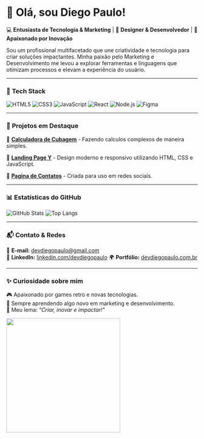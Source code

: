 <h1>👋 Olá, sou Diego Paulo!</h1> 

💻 **Entusiasta de Tecnologia & Marketing** | 🎨 **Designer & Desenvolvedor** | 🚀 **Apaixonado por Inovação**

Sou um profissional multifacetado que une criatividade e tecnologia para criar soluções impactantes. Minha paixão pelo Marketing e Desenvolvimento me levou a explorar ferramentas e linguagens que otimizam processos e elevam a experiência do usuário.

---

### 🚀 **Tech Stack**

![HTML5](https://img.shields.io/badge/HTML5-E34F26?style=for-the-badge&logo=html5&logoColor=white)
![CSS3](https://img.shields.io/badge/CSS3-1572B6?style=for-the-badge&logo=css3&logoColor=white)
![JavaScript](https://img.shields.io/badge/JavaScript-F7DF1E?style=for-the-badge&logo=javascript&logoColor=black)
![React](https://img.shields.io/badge/React-20232A?style=for-the-badge&logo=react&logoColor=61DAFB)
![Node.js](https://img.shields.io/badge/Node.js-43853D?style=for-the-badge&logo=node.js&logoColor=white)
![Figma](https://img.shields.io/badge/Figma-F24E1E?style=for-the-badge&logo=figma&logoColor=white)

---

### 📌 **Projetos em Destaque**

🔹 [**Calculadora de Cubagem**]([https://github.com/seu-usuario/projeto-x](https://devdiegopaulo.com.br/calculadoradecubagem.html)) - Fazendo calculos complexos de maneira simples.

🔹 [**Landing Page Y**]([https://github.com/seu-usuario/landing-page-y](https://devdiegopaulo.com.br/landinPage.html)) - Design moderno e responsivo utilizando HTML, CSS e JavaScript.

🔹 [**Pagina de Contatos**]([https://github.com/seu-usuario/dashboard-z](https://devdiegopaulo.com.br/contatos.html)) - Criada para uso em redes sociais.

---

### 📊 **Estatísticas do GitHub**

![GitHub Stats](https://github-readme-stats.vercel.app/api?username=seu-usuario&show_icons=true&theme=tokyonight)
![Top Langs](https://github-readme-stats.vercel.app/api/top-langs/?username=seu-usuario&layout=compact&theme=tokyonight)

---

### 📬 **Contato & Redes**

📩 **E-mail:** [devdiegopaulo@gmail.com](devdiegopaulo@gmail.com)  
🔗 **LinkedIn:** [linkedin.com/devdiegopaulo]([https://linkedin.com/in/seu-usuario](https://www.linkedin.com/in/diegopaulomkt/))  
🌍 **Portfólio:** [devdiegopaulo.com.br]([https://seu-portfolio.com](https://devdiegopaulo.com.br/))  

---

### ✨ **Curiosidade sobre mim**

🎮 Apaixonado por games retro e novas tecnologias.  
📖 Sempre aprendendo algo novo em marketing e desenvolvimento.  
🎯 Meu lema: *"Criar, inovar e impactar!"*  

<img src="https://media.giphy.com/media/3o7aD2saalBwwftBIY/giphy.gif" width="300" />

